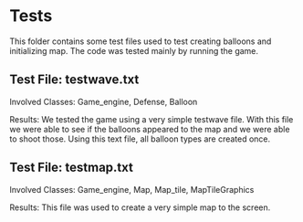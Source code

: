# Tests

This folder contains some test files used to test creating balloons and initializing map. 
The code was tested mainly by running the game. 


## Test File: testwave.txt

Involved Classes: Game_engine, Defense, Balloon

Results: We tested the game using a very simple testwave file. With this file we were able to see if the balloons appeared to the map and we were able to shoot those. Using this text file, all balloon types are created once. 

## Test File: testmap.txt

Involved Classes: Game_engine, Map, Map_tile, MapTileGraphics

Results: This file was used to create a very simple map to the screen. 
